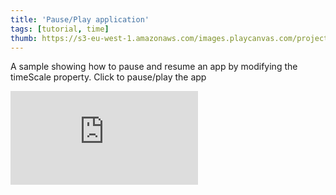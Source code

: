 ```yaml
---
title: 'Pause/Play application'
tags: [tutorial, time]
thumb: https://s3-eu-west-1.amazonaws.com/images.playcanvas.com/projects/12/437707/9D3648-image-75.jpg
---
```


A sample showing how to pause and resume an app by modifying the timeScale property. Click to pause/play the app
<div className="iframe-container">
    <iframe loading="lazy" src="https://playcanv.as/p/sNoeqOZL/" title="Pause/Play application" webkitallowfullscreen="true" mozallowfullscreen="true" allow="autoplay" allowfullscreen="true" allowvr="" scrolling="no" frameborder="0" />
</div>
